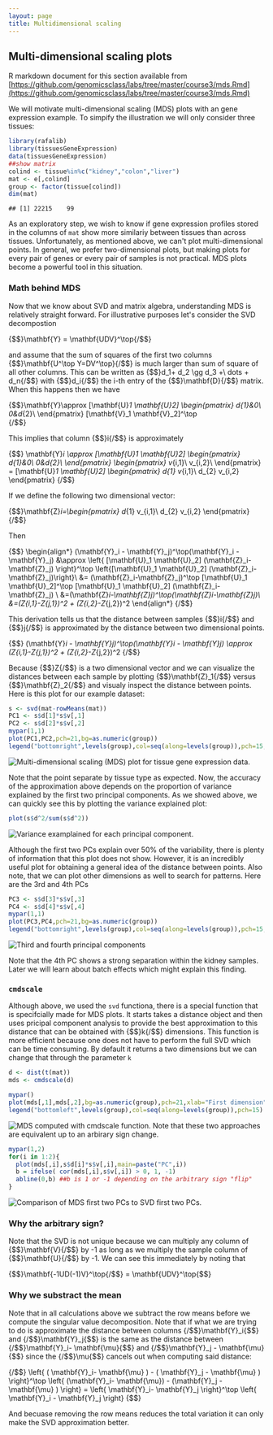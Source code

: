 ```yaml
---
layout: page
title: Multidimensional scaling
---
```




## Multi-dimensional scaling plots

R markdown document for this section available from [https://github.com/genomicsclass/labs/tree/master/course3/mds.Rmd](https://github.com/genomicsclass/labs/tree/master/course3/mds.Rmd)

We will motivate multi-dimensional scaling (MDS) plots with an gene expression example. To simpify the illustration we will only consider three tissues:


```r
library(rafalib)
library(tissuesGeneExpression)
data(tissuesGeneExpression)
##show matrix
colind <- tissue%in%c("kidney","colon","liver")
mat <- e[,colind]
group <- factor(tissue[colind])
dim(mat)
```

```
## [1] 22215    99
```

As an exploratory step, we wish to know if gene expression profiles stored in the columns of `mat` show more similariy between tissues than across tissues. Unfortunately, as mentioned above, we can't plot multi-dimensional points. In general, we prefer two-dimensional plots, but making plots for every pair of genes or every pair of samples is not practical. MDS plots become a powerful tool in this situation.

### Math behind MDS

Now that we know about SVD and matrix algebra, understanding MDS is relatively straight forward. For illustrative purposes let's consider the SVD decompostion

{$$}\mathbf{Y} = \mathbf{UDV}^\top{/$$}

and assume that the sum of squares of the first two columns {$$}\mathbf{U^\top Y=DV^\top}{/$$} is much larger than sum of square of all other columns. This can be written as 
{$$}d_1+ d_2 \gg d_3 +\ dots + d_n{/$$} with {$$}d_i{/$$} the i-th entry of the {$$}\mathbf{D}{/$$} matrix. When this happens then we have 

{$$}\mathbf{Y}\approx [\mathbf{U}_1 \mathbf{U}_2] 
  \begin{pmatrix}
    d_{1}&0\\
    0&d_{2}\\
  \end{pmatrix}
  [\mathbf{V}_1 \mathbf{V}_2]^\top  
{/$$}

This implies that column {$$}i{/$$} is approximately

{$$}
\mathbf{Y}_i \approx
[\mathbf{U}_1 \mathbf{U}_2] 
  \begin{pmatrix}
    d_{1}&0\\
    0&d_{2}\\
  \end{pmatrix}
  \begin{pmatrix}
    v_{i,1}\\
    v_{i,2}\\
     \end{pmatrix}
    =
    [\mathbf{U}_1 \mathbf{U}_2] 
  \begin{pmatrix}
    d_{1} v_{i,1}\\
    d_{2} v_{i,2}
 \end{pmatrix}
{/$$}

If we define the following two dimensional vector:

 {$$}\mathbf{Z}_i=\begin{pmatrix}
    d_{1} v_{i,1}\\
    d_{2} v_{i,2}
 \end{pmatrix}
 {/$$}

Then

{$$}
\begin{align*}
(\mathbf{Y}_i - \mathbf{Y}_j)^\top(\mathbf{Y}_i - \mathbf{Y}_j) &\approx \left\{ [\mathbf{U}_1 \mathbf{U}_2] (\mathbf{Z}_i-\mathbf{Z}_j) \right\}^\top \left\{[\mathbf{U}_1 \mathbf{U}_2]  (\mathbf{Z}_i-\mathbf{Z}_j)\right\}\\
&= (\mathbf{Z}_i-\mathbf{Z}_j)^\top [\mathbf{U}_1 \mathbf{U}_2]^\top [\mathbf{U}_1 \mathbf{U}_2] (\mathbf{Z}_i-\mathbf{Z}_j) \\
&=(\mathbf{Z}_i-\mathbf{Z}_j)^\top(\mathbf{Z}_i-\mathbf{Z}_j)\\
&=(Z_{i,1}-Z_{j,1})^2 + (Z_{i,2}-Z_{j,2})^2
\end{align*}
{/$$}

This derivation tells us that the distance between samples {$$}i{/$$} and {$$}j{/$$} is approximated by the distance between two dimensional points.

{$$} (\mathbf{Y}_i - \mathbf{Y}_j)^\top(\mathbf{Y}_i - \mathbf{Y}_j) \approx
 (Z_{i,1}-Z_{j,1})^2 + (Z_{i,2}-Z_{j,2})^2
{/$$}

Because {$$}Z{/$$} is a two dimensional vector and we can visualize the distances between each sample by plotting {$$}\mathbf{Z}_1{/$$} versus {$$}\mathbf{Z}_2{/$$} and visualy inspect the distance between points. Here is this plot for our example dataset:


```r
s <- svd(mat-rowMeans(mat))
PC1 <- s$d[1]*s$v[,1]
PC2 <- s$d[2]*s$v[,2]
mypar(1,1)
plot(PC1,PC2,pch=21,bg=as.numeric(group))
legend("bottomright",levels(group),col=seq(along=levels(group)),pch=15,cex=1.5)
```

![Multi-dimensional scaling (MDS) plot for tissue gene expression data.](images/R/mds-tmp-MDS-1.png) 

Note that the point separate by tissue type as expected. Now, the accuracy of the approximation above depends on the proportion of variance explained by the first two principal components. As we showed above, we can quickly see this by plotting the variance explained plot:


```r
plot(s$d^2/sum(s$d^2))
```

![Variance examplained for each principal component.](images/R/mds-tmp-variance_explained-1.png) 

Although the first two PCs explain over 50% of the variability, there is plenty of information that this plot does not show. However, it is an incredibly useful plot for obtaining a general idea of the distance between points. Also note, that we can plot other dimensions as well to search for patterns. Here are the 3rd and 4th PCs


```r
PC3 <- s$d[3]*s$v[,3]
PC4 <- s$d[4]*s$v[,4]
mypar(1,1)
plot(PC3,PC4,pch=21,bg=as.numeric(group))
legend("bottomright",levels(group),col=seq(along=levels(group)),pch=15,cex=1.5)
```

![Third and fourth principal components](images/R/mds-tmp-PC_3_and_4-1.png) 

Note that the 4th PC shows a strong separation within the kidney samples. Later we will learn about batch effects which might explain this finding. 



### `cmdscale`

Although above, we used the `svd` functiona, there is a special function that is specifcially made for MDS plots. It starts takes a distance object and then uses pricipal component analysis to provide the best approximation to this distance that can be obtained with {$$}k{/$$} dimensions. This function is more efficient because one does not have to perform the full SVD which can be time consuming. By default it returns a two dimensions but we can change that through the parameter `k`


```r
d <- dist(t(mat))
mds <- cmdscale(d)

mypar()
plot(mds[,1],mds[,2],bg=as.numeric(group),pch=21,xlab="First dimension",ylab="Second dimension")
legend("bottomleft",levels(group),col=seq(along=levels(group)),pch=15)
```

![MDS computed with cmdscale function.](images/R/mds-tmp-mds2-1.png) 
Note that these two approaches are equivalent up to an arbirary sign change.


```r
mypar(1,2)
for(i in 1:2){
  plot(mds[,i],s$d[i]*s$v[,i],main=paste("PC",i))
  b = ifelse( cor(mds[,i],s$v[,i]) > 0, 1, -1)
  abline(0,b) ##b is 1 or -1 depending on the arbitrary sign "flip"
}
```

![Comparison of MDS first two PCs to SVD first two PCs.](images/R/mds-tmp-mds_same_as_svd-1.png) 


### Why the arbitrary sign?
Note that the SVD is not unique because we can multiply any column of {$$}\mathbf{V}{/$$} by -1 as long as we multiply the sample column of {$$}\mathbf{U}{/$$} by -1. We can see this immediately by noting that

{$$}\mathbf{-1UD(-1)V}^\top{/$$} = \mathbf{UDV}^\top{$$}


### Why we substract the mean

Note that in all calculations above we subtract the row means before we compute the singular value decomposition. Note that if what we are trying to do is approximate the distance between columns {/$$}\mathbf{Y}_i{$$} and {/$$}\mathbf{Y}_j{$$} is the same as the distance between {/$$}\mathbf{Y}_i- \mathbf{\mu}{$$} and {/$$}\mathbf{Y}_j - \mathbf{\mu}{$$} since the {/$$}\mu{$$} cancels out when computing said distance:

{/$$}
\left\{ ( \mathbf{Y}_i- \mathbf{\mu} ) - ( \mathbf{Y}_j - \mathbf{\mu} ) \right\}^\top \left\{ (\mathbf{Y}_i- \mathbf{\mu}) - (\mathbf{Y}_j - \mathbf{\mu} ) \right\} = \left\{  \mathbf{Y}_i-  \mathbf{Y}_j  \right\}^\top \left\{ \mathbf{Y}_i - \mathbf{Y}_j  \right\}
{$$}

And becuase removing the row means reduces the total variation it can only make the SVD approximation better.


